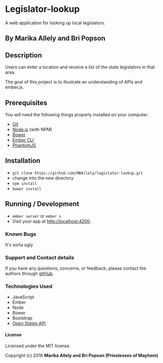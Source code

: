 # Legislator-lookup

A web application for looking up local legislators.

## By Marika Allely and Bri Popson

## Description

Users can enter a location and receive a list of the state legislators in that area.

The goal of this project is to illustrate an understanding of APIs and ember.js.

## Prerequisites

You will need the following things properly installed on your computer.

* [Git](http://git-scm.com/)
* [Node.js](http://nodejs.org/) (with NPM)
* [Bower](http://bower.io/)
* [Ember CLI](http://www.ember-cli.com/)
* [PhantomJS](http://phantomjs.org/)

## Installation

* `git clone https://github.com/MBAllely/legislator-lookup.git`
* change into the new directory
* `npm install`
* `bower install`

## Running / Development

* `ember server` or `ember s`
* Visit your app at [http://localhost:4200](http://localhost:4200).

### Known Bugs

It's sorta ugly

### Support and Contact details

If you have any questions, concerns, or feedback, please contact the authors through [gitHub](https://github.com/MBAllely).

### Technologies Used

* JavaScript
* Ember
* Node
* Bower
* Bootstrap
* [Open States API](https://sunlightlabs.github.io/openstates-api/)

#### License
Licensed under the MIT license.

Copyright (c) 2016 **Marika Allely and Bri Popson (Priestesses of Mayhem)**
